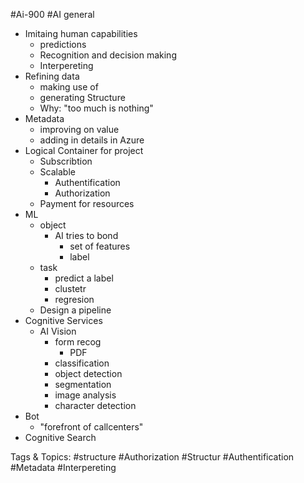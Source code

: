  #Ai-900 #AI general
  - Imitaing human capabilities
    - predictions
    - Recognition and decision making
    - Interpereting
  - Refining data
    - making use of
    - generating Structure
    - Why: "too much is nothing"
  - Metadata
    - improving on value
    - adding in details
 in Azure
  - Logical Container for project
    - Subscribtion
    - Scalable 
      - Authentification
      - Authorization
    - Payment for resources
  - ML
    - object 
      - AI tries to bond
        - set of features
        - label
    - task
      - predict a label
      - clustetr
      - regresion
    - Design a pipeline
  - Cognitive Services
    - AI Vision
      - form recog
        - PDF
      - classification
      - object detection
      - segmentation
      - image analysis
      - character detection
  - Bot
    - "forefront of callcenters"
  - Cognitive Search

   Tags & Topics:
   #structure
   #Authorization
   #Structur
   #Authentification
   #Metadata
   #Interpereting